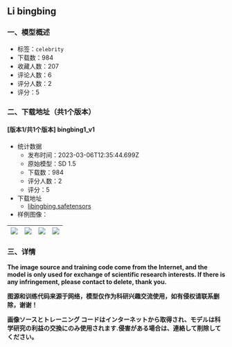 ## Li bingbing
### 一、模型概述

- 标签：`celebrity`
- 下载数：984
- 收藏人数：207
- 评论人数：6
- 评分人数：2
- 评分：5

### 二、下载地址（共1个版本）

#### [版本1/共1个版本] bingbing1_v1

- 统计数据
  - 发布时间：2023-03-06T12:35:44.699Z
  - 原始模型：SD 1.5
  - 下载数：984
  - 评分人数：2
  - 评分：5
- 下载地址
  - [libingbing.safetensors](https://civitai.com/api/download/models/18914)
- 样例图像：

| <img src="https://image.civitai.com/xG1nkqKTMzGDvpLrqFT7WA/5510042a-f01a-442c-2059-286aafdccb00/width=450/197276.jpeg" /> | <img src="https://image.civitai.com/xG1nkqKTMzGDvpLrqFT7WA/ae8504c4-4745-4a93-45ff-35cb2f209400/width=450/197275.jpeg" /> | <img src="https://image.civitai.com/xG1nkqKTMzGDvpLrqFT7WA/0b2f5b4b-771f-4214-6684-4fd9bf0af000/width=450/197274.jpeg" /> | <img src="https://image.civitai.com/xG1nkqKTMzGDvpLrqFT7WA/8cdc555e-bb4f-4bd0-e092-5057763eac00/width=450/197273.jpeg" /> |
| ---- | ---- | ---- | ---- |


### 三、详情
<p><strong>The image source and training code come from the Internet, and the model is only used for exchange of scientific research interests. If there is any infringement, please contact to delete, thank you.</strong></p><p></p><p><strong>图源和训练代码来源于网络，模型仅作为科研兴趣交流使用，如有侵权请联系删除，谢谢！</strong></p><p></p><p><strong>画像ソースとトレーニング コードはインターネットから取得され、モデルは科学研究の利益の交換にのみ使用されます.侵害がある場合は、連絡して削除してください。</strong></p>